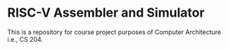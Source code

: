 # RISC-V Assembler and Simulator
This is a repository for course project purposes of Computer Architecture i.e., CS 204.
